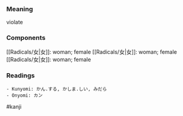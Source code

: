 ### Meaning

violate

### Components

[[Radicals/女|女]]: woman; female [[Radicals/女|女]]: woman; female [[Radicals/女|女]]: woman; female

### Readings

```
- Kunyomi: かん.する, かしま.しい, みだら
- Onyomi: カン
```

#kanji